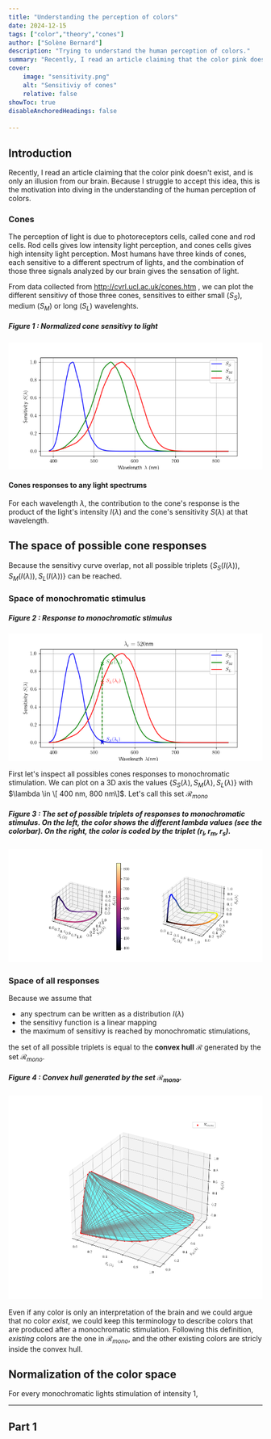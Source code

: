```yaml
---
title: "Understanding the perception of colors" 
date: 2024-12-15
tags: ["color","theory","cones"]
author: ["Solène Bernard"]
description: "Trying to understand the human perception of colors." 
summary: "Recently, I read an article claiming that the color pink doesn't exist, and is only an illusion from our brain. Because I struggle to accept this idea, this is the motivation into diving in the understanding of the human perception of colors." 
cover:
    image: "sensitivity.png"
    alt: "Sensitiviy of cones"
    relative: false
showToc: true
disableAnchoredHeadings: false

---
```


## Introduction

Recently, I read an article claiming that the color pink doesn't exist, and is only an illusion from our brain. Because I struggle to accept this idea, this is the motivation into diving in the understanding of the human perception of colors. 

### Cones 

The perception of light is due to photoreceptors cells, called cone and rod cells. Rod cells gives low intensity light perception, and cones cells gives high intensity light perception. Most humans have three kinds of cones, each sensitive to a different spectrum of lights, and the combination of those three signals analyzed by our brain gives the sensation of light.

From data collected from http://cvrl.ucl.ac.uk/cones.htm , we can plot the different sensitivy of those three cones, sensitives to either small ($S_S$), medium ($S_M$) or long ($S_L$) wavelenghts.

##### Figure 1 : Normalized cone sensitivy to light 
![](sensitivity.png)

#### Cones responses to any light spectrums

For each wavelength $\lambda$, the contribution to the cone's response is the product of the light's intensity $I(\lambda)$ and the cone's sensitivity $S(\lambda)$ at that wavelength.

<!-- 
Mathematically: $R = \int I(\lambda) S(\lambda) \, d\lambda$, where:
+ $R$ is the total cone response,
+ $I(\lambda)$ is the intensity of the light at wavelength $\lambda$,
+ $S(\lambda)$ is the sensitivity of the cone to that wavelength.

If the light consists of discrete wavelengths (e.g., lasers or narrowband sources), you can sum the contributions from each wavelength:

$$ R = \sum_{i} I(\lambda_i) S(\lambda_i),$$

where $I(\lambda_i)$ and $S(\lambda_i)$ are the intensity and sensitivity at each discrete wavelength $\lambda_i$. -->

## The space of possible cone responses

Because the sensitivy curve overlap, not all possible triplets $\{S_S(I(\lambda)), S_M(I(\lambda)), S_L(I(\lambda))\}$ can be reached. 

### Space of monochromatic stimulus

##### Figure 2 : Response to monochromatic stimulus
![](response_monochromatic.png)


First let's inspect all possibles cones responses to monochromatic stimulation. We can plot on a 3D axis the values $\{S_S(\lambda), S_M(\lambda), S_L(\lambda)\}$ with $\lambda \in \[ 400 nm, 800 nm\]$. Let's call this set $\mathcal{R}_{mono}$


##### Figure 3 : The set of possible triplets of responses to monochromatic stimulus. On the left, the color shows the different lambda values (see the colorbar). On the right, the color is coded by the triplet $(r_l, r_m, r_s)$.
![](contour.png)

### Space of all responses

Because we assume that
+ any spectrum can be written as a distribution $I(\lambda)$ 
+ the sensitivy function is a linear mapping 
+ the maximum of sensitivy is reached by monochromatic stimulations,
  
the set of all possible triplets is equal to the **convex hull** $\mathcal{R}$ generated by the set $\mathcal{R}_{mono}$.

##### Figure 4 : Convex hull generated by the set $\mathcal{R}_{mono}$.
![](convex_hull.png)

Even if any color is only an interpretation of the brain and we could argue that no color *exist*, we could keep this terminology to describe colors that are produced after a monochromatic stimulation. Following this definition, *existing* colors are the one in $\mathcal{R}_{mono}$, and the other existing colors are stricly inside the convex hull.

## Normalization of the color space










For every monochromatic lights stimulation of intensity $1$,


---

## Part 1

